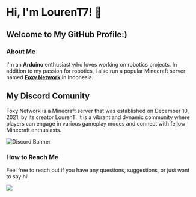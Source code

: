 # Hi, I'm LourenT7! 👋

## Welcome to My GitHub Profile:)

### About Me

I'm an **Arduino** enthusiast who loves working on robotics projects.
In addition to my passion for robotics, I also run a popular Minecraft server named [**Foxy Network**](https://dc.foxy-network.net) in Indonesia.

## My Discord Comunity
Foxy Network is a Minecraft server that was established on December 10, 2021, by its creator LourenT. It is a vibrant and dynamic community where players can engage in various gameplay modes and connect with fellow Minecraft enthusiasts.

<img src="https://discord.com/api/guilds/897455948166205440/widget.png?style=banner4" alt="Discord Banner"/>

### How to Reach Me

Feel free to reach out if you have any questions, suggestions, or just want to say hi!

<img src="https://discord.c99.nl/widget/theme-1/734589001721315348.png"/>

  
